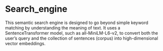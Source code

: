 # Search_engine
This semantic search engine is designed to go beyond simple keyword matching by understanding the meaning of text. It uses a SentenceTransformer model, such as all-MiniLM-L6-v2, to convert both the user’s query and the collection of sentences (corpus) into high-dimensional vector embeddings. 

